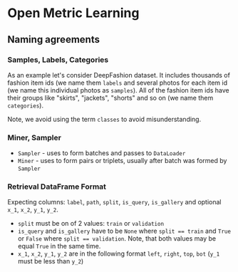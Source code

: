 # Open Metric Learning


## Naming agreements
### Samples, Labels, Categories

As an example let's consider DeepFashion dataset.
It includes thousands of fashion item ids (we name them `labels` and several photos for each item id
 (we name this individual photos as `samples`).
All of the fashion item ids have their groups like "skirts", "jackets", "shorts" and so on (we name them `categories`).

Note, we avoid using the term `classes` to avoid misunderstanding.


### Miner, Sampler
* `Sampler` - uses to form batches and passes to `DataLoader`
* `Miner` - uses to form pairs or triplets, usually after batch was formed by `Sampler`


### Retrieval DataFrame Format
Expecting columns: `label`, `path`, `split`, `is_query`, `is_gallery` and
optional `x_1`, `x_2`, `y_1`, `y_2`.

* `split` must be on of 2 values: `train` or `validation`
* `is_query` and `is_gallery` have to be `None` where `split == train` and `True`
or `False` where `split == validation`. Note, that both values may be equal `True` in
the same time.
* `x_1`, `x_2`, `y_1`, `y_2` are in the following format `left`, `right`, `top`, `bot` (`y_1` must be less than `y_2`)
